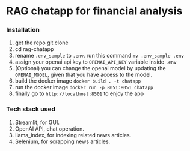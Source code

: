 # RAG chatapp for financial analysis

### Installation
1. get the repo git clone
2. cd rag-chatapp
3. rename `.env_sample` to `.env`. run this command `mv .env_sample .env`
4. assign your openai api key to `OPENAI_API_KEY` variable inside `.env`
5. (Optional) you can change the openai model by updating the `OPENAI_MODEL`, given that you have access to the model.
3. build the docker image `docker build . -t chatapp`
4. run the docker image `docker run -p 8051:8051 chatapp`
5. finally go to `http://localhost:8501` to enjoy the app

### Tech stack used
1. Streamlit, for GUI.
2. OpenAI API, chat operation.
2. llama_index, for indexing related news articles.
3. Selenium, for scrapping news articles.